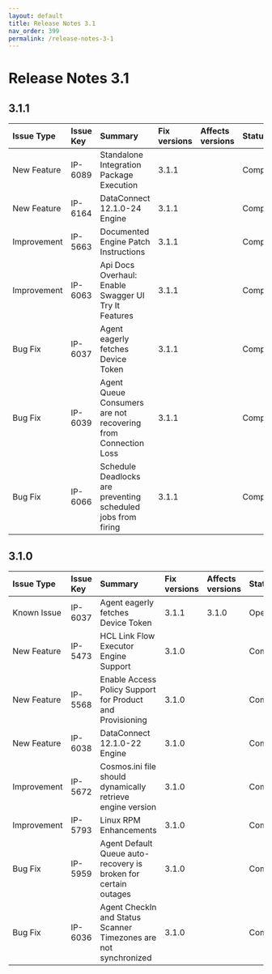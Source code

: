 ```yaml
---
layout: default
title: Release Notes 3.1
nav_order: 399
permalink: /release-notes-3-1
---
```

# Release Notes 3.1

## 3.1.1

| Issue Type  | Issue Key | Summary                                                                    | Fix versions | Affects versions | Status      |
|:------------|:----------|:---------------------------------------------------------------------------|:-------------|:-----------------|:------------|
| New Feature | IP-6089   | Standalone Integration Package Execution                                   | 3.1.1        |                  | Completed   |
| New Feature | IP-6164   | DataConnect 12.1.0-24 Engine                                               | 3.1.1        |                  | Completed   |
| Improvement | IP-5663   | Documented Engine Patch Instructions                                       | 3.1.1        |                  | Completed   |
| Improvement | IP-6063   | Api Docs Overhaul: Enable Swagger UI Try It Features                       | 3.1.1        |                  | Completed   |
| Bug Fix     | IP-6037   | Agent eagerly fetches Device Token                                         | 3.1.1        |                  | Completed   |
| Bug Fix     | IP-6039   | Agent Queue Consumers are not recovering from Connection Loss              | 3.1.1        |                  | Completed   |
| Bug Fix     | IP-6066   | Schedule Deadlocks are preventing scheduled jobs from firing               | 3.1.1        |                  | Completed   |

## 3.1.0

| Issue Type  | Issue Key | Summary                                                                    | Fix versions | Affects versions | Status      |
|:------------|:----------|:---------------------------------------------------------------------------|:-------------|:-----------------|:------------|
| Known Issue | IP-6037   | Agent eagerly fetches Device Token                                         | 3.1.1        | 3.1.0            | Open        |
| New Feature | IP-5473   | HCL Link Flow Executor Engine Support                                      | 3.1.0        |                  | Completed   |
| New Feature | IP-5568   | Enable Access Policy Support for Product and Provisioning                  | 3.1.0        |                  | Completed   |
| New Feature | IP-6038   | DataConnect 12.1.0-22 Engine                                               | 3.1.0        |                  | Completed   |
| Improvement | IP-5672   | Cosmos.ini file should dynamically retrieve engine version                 | 3.1.0        |                  | Completed   |
| Improvement | IP-5793   | Linux RPM Enhancements                                                     | 3.1.0        |                  | Completed   |
| Bug Fix     | IP-5959   | Agent Default Queue auto-recovery is broken for certain outages            | 3.1.0        |                  | Completed   |
| Bug Fix     | IP-6036   | Agent CheckIn and Status Scanner Timezones are not synchronized            | 3.1.0        |                  | Completed   |